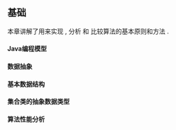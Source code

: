 ## 基础

本章讲解了用来实现 , 分析 和 比较算法的基本原则和方法 . 

#### Java编程模型

#### 数据抽象


#### 基本数据结构

#### 集合类的抽象数据类型

#### 算法性能分析
